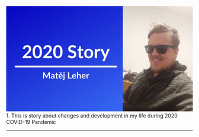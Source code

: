 <img src="./images/1.jpg" alt="1.jpg" width="1000"/>
1. This is story about changes and development in my life during 2020 COVID-19 Pandemic

------------
